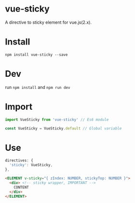 # vue-sticky
A directive to sticky element for vue.js(2.x).

# Install
`npm install vue-sticky --save`

# Dev
run `npm install` and `npm run dev`

# Import
```javascript
import VueSticky from 'vue-sticky' // Es6 module

const VueSticky = VueSticky.default // Global variable
```

# Use

``` javascript
directives: {
  'sticky': VueSticky,
},
```

``` html
<ELEMENT v-sticky="{ zIndex: NUMBER, stickyTop: NUMBER }">
  <div> <!-- sticky wrapper, IMPORTANT -->
    CONTENT
  </div>
</ELEMENT>
```
